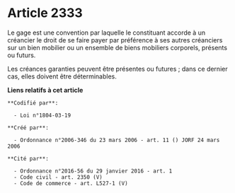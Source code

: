 # Article 2333

Le gage est une convention par laquelle le constituant accorde à un créancier le droit de se faire payer par préférence à ses
autres créanciers sur un bien mobilier ou un ensemble de biens mobiliers corporels, présents ou futurs.

Les créances garanties peuvent être présentes ou futures ; dans ce dernier cas, elles doivent être déterminables.

**Liens relatifs à cet article**

	**Codifié par**:

	  - Loi n°1804-03-19

	**Créé par**:

	  - Ordonnance n°2006-346 du 23 mars 2006 - art. 11 () JORF 24 mars 2006

	**Cité par**:

	  - Ordonnance n°2016-56 du 29 janvier 2016 - art. 1
	  - Code civil - art. 2350 (V)
	  - Code de commerce - art. L527-1 (V)
